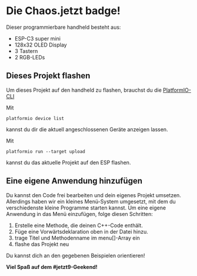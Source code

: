 # Die Chaos.jetzt badge!

Dieser programmierbare handheld besteht aus:
- ESP-C3 super mini
- 128x32 OLED Display
- 3 Tastern
- 2 RGB-LEDs

## Dieses Projekt flashen

Um dieses Projekt auf den handheld zu flashen, brauchst du die [PlatformIO-CLI](https://docs.platformio.org/en/latest/core/index.html)

Mit
```
platformio device list
```
kannst du dir die aktuell angeschlossenen Geräte anzeigen lassen.

Mit
```
platformio run --target upload
```
kannst du das aktuelle Projekt auf den ESP flashen.

## Eine eigene Anwendung hinzufügen

Du kannst den Code frei bearbeiten und dein eigenes Projekt umsetzen. Allerdings haben wir ein kleines Menü-System umgesetzt, mit dem du verschiedenste kleine Programme starten kannst.
Um eine eigene Anwendung in das Menü einzufügen, folge diesen Schritten:

1. Erstelle eine Methode, die deinen C++-Code enthält.
2. Füge eine Vorwärtsdeklaration oben in der Datei hinzu.
3. trage Titel und Methodenname im menu[]-Array ein
4. flashe das Projekt neu

Du kannst dich an den gegebenen Beispielen orientieren!

**Viel Spaß auf dem #jetzt9-Geekend!**
